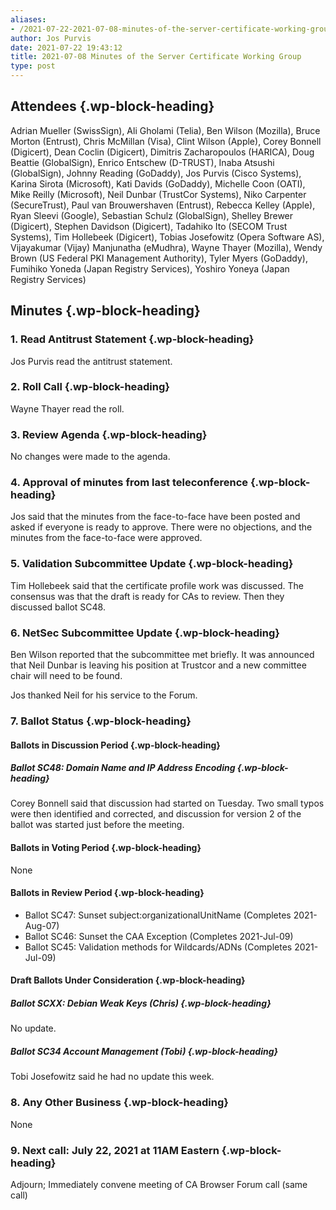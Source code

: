 ```yaml
---
aliases:
- /2021-07-22-2021-07-08-minutes-of-the-server-certificate-working-group/
author: Jos Purvis
date: 2021-07-22 19:43:12
title: 2021-07-08 Minutes of the Server Certificate Working Group
type: post
---
```


## Attendees {.wp-block-heading}

Adrian Mueller (SwissSign), Ali Gholami (Telia), Ben Wilson (Mozilla), Bruce Morton (Entrust), Chris McMillan (Visa), Clint Wilson (Apple), Corey Bonnell (Digicert), Dean Coclin (Digicert), Dimitris Zacharopoulos (HARICA), Doug Beattie (GlobalSign), Enrico Entschew (D-TRUST), Inaba Atsushi (GlobalSign), Johnny Reading (GoDaddy), Jos Purvis (Cisco Systems), Karina Sirota (Microsoft), Kati Davids (GoDaddy), Michelle Coon (OATI), Mike Reilly (Microsoft), Neil Dunbar (TrustCor Systems), Niko Carpenter (SecureTrust), Paul van Brouwershaven (Entrust), Rebecca Kelley (Apple), Ryan Sleevi (Google), Sebastian Schulz (GlobalSign), Shelley Brewer (Digicert), Stephen Davidson (Digicert), Tadahiko Ito (SECOM Trust Systems), Tim Hollebeek (Digicert), Tobias Josefowitz (Opera Software AS), Vijayakumar (Vijay) Manjunatha (eMudhra), Wayne Thayer (Mozilla), Wendy Brown (US Federal PKI Management Authority), Tyler Myers (GoDaddy), Fumihiko Yoneda (Japan Registry Services), Yoshiro Yoneya (Japan Registry Services)

## Minutes {.wp-block-heading}

### 1. Read Antitrust Statement {.wp-block-heading}

Jos Purvis read the antitrust statement.

### 2. Roll Call {.wp-block-heading}

Wayne Thayer read the roll.

### 3. Review Agenda {.wp-block-heading}

No changes were made to the agenda.

### 4. Approval of minutes from last teleconference {.wp-block-heading}

Jos said that the minutes from the face-to-face have been posted and asked if everyone is ready to approve. There were no objections, and the minutes from the face-to-face were approved.

### 5. Validation Subcommittee Update {.wp-block-heading}

Tim Hollebeek said that the certificate profile work was discussed. The consensus was that the draft is ready for CAs to review. Then they discussed ballot SC48.

### 6. NetSec Subcommittee Update {.wp-block-heading}

Ben Wilson reported that the subcommittee met briefly. It was announced that Neil Dunbar is leaving his position at Trustcor and a new committee chair will need to be found.

Jos thanked Neil for his service to the Forum.

### 7. Ballot Status {.wp-block-heading}

#### Ballots in Discussion Period {.wp-block-heading}

##### Ballot SC48: Domain Name and IP Address Encoding {.wp-block-heading}

Corey Bonnell said that discussion had started on Tuesday. Two small typos were then identified and corrected, and discussion for version 2 of the ballot was started just before the meeting.

#### Ballots in Voting Period {.wp-block-heading}

None

#### Ballots in Review Period {.wp-block-heading}

- Ballot SC47: Sunset subject:organizationalUnitName (Completes 2021-Aug-07)
- Ballot SC46: Sunset the CAA Exception (Completes 2021-Jul-09)
- Ballot SC45: Validation methods for Wildcards/ADNs (Completes 2021-Jul-09)

#### Draft Ballots Under Consideration {.wp-block-heading}

##### Ballot SCXX: Debian Weak Keys (Chris) {.wp-block-heading}

No update.

##### Ballot SC34 Account Management (Tobi) {.wp-block-heading}

Tobi Josefowitz said he had no update this week.

### 8. Any Other Business {.wp-block-heading}

None

### 9. Next call: July 22, 2021 at 11AM Eastern {.wp-block-heading}

Adjourn; Immediately convene meeting of CA Browser Forum call (same call)